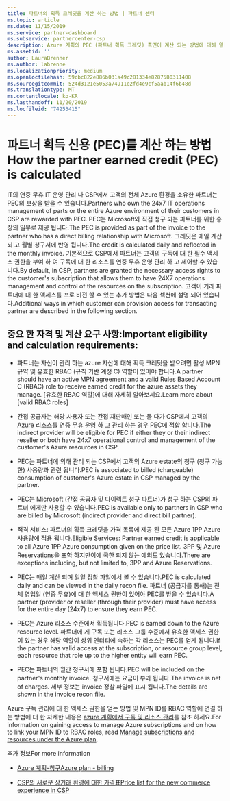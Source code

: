 ```yaml
---
title: 파트너의 획득 크레딧을 계산 하는 방법 | 파트너 센터
ms.topic: article
ms.date: 11/15/2019
ms.service: partner-dashboard
ms.subservice: partnercenter-csp
description: Azure 계획의 PEC (파트너 획득 크레딧) 측면이 계산 되는 방법에 대해 알아봅니다. 여기에는 파트너 및 간접 공급자에 대 한 자격 요구 사항이 포함 됩니다.
ms.assetid: ''
author: LauraBrenner
ms.author: labrenne
ms.localizationpriority: medium
ms.openlocfilehash: 59cbc822e886b031a49c281334e8287580311408
ms.sourcegitcommit: 524d3121e5053a74911e2fd4e9cf5aab14f6b48d
ms.translationtype: MT
ms.contentlocale: ko-KR
ms.lasthandoff: 11/20/2019
ms.locfileid: "74253415"
---
```

# <a name="how-the-partner-earned-credit-pec-is-calculated"></a><span data-ttu-id="09395-104">파트너 획득 신용 (PEC)를 계산 하는 방법</span><span class="sxs-lookup"><span data-stu-id="09395-104">How the partner earned credit (PEC) is calculated</span></span>


<span data-ttu-id="09395-105">IT의 연중 무휴 IT 운영 관리 나 CSP에서 고객의 전체 Azure 환경을 소유한 파트너는 PEC의 보상을 받을 수 있습니다.</span><span class="sxs-lookup"><span data-stu-id="09395-105">Partners who own the 24x7 IT operations management of parts or the entire Azure environment of their customers in CSP are rewarded with PEC.</span></span> <span data-ttu-id="09395-106">PEC는 Microsoft와 직접 청구 되는 파트너를 위한 송장의 일부로 제공 됩니다.</span><span class="sxs-lookup"><span data-stu-id="09395-106">The PEC is provided as part of the invoice to the partner who has a direct billing relationship with Microsoft.</span></span> <span data-ttu-id="09395-107">크레딧은 매일 계산 되 고 월별 청구서에 반영 됩니다.</span><span class="sxs-lookup"><span data-stu-id="09395-107">The credit is calculated daily and reflected in the monthly invoice.</span></span> <span data-ttu-id="09395-108">기본적으로 CSP에서 파트너는 고객의 구독에 대 한 필수 액세스 권한을 부여 하 여 구독에 대 한 리소스를 연중 무휴 운영 관리 하 고 제어할 수 있습니다.</span><span class="sxs-lookup"><span data-stu-id="09395-108">By default, in CSP, partners are granted the necessary access rights to the customer's subscription that allows them to have 24X7 operations management and control of the resources on the subscription.</span></span> <span data-ttu-id="09395-109">고객이 거래 파트너에 대 한 액세스를 프로 비전 할 수 있는 추가 방법은 다음 섹션에 설명 되어 있습니다.</span><span class="sxs-lookup"><span data-stu-id="09395-109">Additional ways in which customer can provision access for transacting partner are described in the following section.</span></span>   


## <a name="important-eligibility-and-calculation-requirements"></a><span data-ttu-id="09395-110">중요 한 자격 및 계산 요구 사항:</span><span class="sxs-lookup"><span data-stu-id="09395-110">Important eligibility and calculation requirements:</span></span>

- <span data-ttu-id="09395-111">파트너는 자신이 관리 하는 azure 자산에 대해 획득 크레딧을 받으려면 활성 MPN 규약 및 유효한 RBAC (규칙 기반 계정 C) 역할이 있어야 합니다.</span><span class="sxs-lookup"><span data-stu-id="09395-111">A partner should have an active MPN agreement and a valid Rules Based Account C (RBAC) role to receive earned credit for the azure assets they manage.</span></span> <span data-ttu-id="09395-112">[유효한 RBAC 역할]에 대해 자세히 알아보세요.</span><span class="sxs-lookup"><span data-stu-id="09395-112">Learn more about [valid RBAC roles]</span></span>

- <span data-ttu-id="09395-113">간접 공급자는 해당 사용자 또는 간접 재판매인 또는 둘 다가 CSP에서 고객의 Azure 리소스를 연중 무휴 운영 하 고 관리 하는 경우 PEC에 적합 합니다.</span><span class="sxs-lookup"><span data-stu-id="09395-113">The indirect provider will be eligible for PEC if either they or their indirect reseller or both have 24x7 operational control and management of the customer's Azure resources in CSP.</span></span>

- <span data-ttu-id="09395-114">PEC는 파트너에 의해 관리 되는 CSP에서 고객의 Azure estate의 청구 (청구 가능한) 사용량과 관련 됩니다.</span><span class="sxs-lookup"><span data-stu-id="09395-114">PEC is associated to billed (chargeable) consumption of customer's Azure estate in CSP managed by the partner.</span></span> 

- <span data-ttu-id="09395-115">PEC는 Microsoft (간접 공급자 및 다이렉트 청구 파트너)가 청구 하는 CSP의 파트너 에게만 사용할 수 있습니다.</span><span class="sxs-lookup"><span data-stu-id="09395-115">PEC is available only to partners in CSP who are billed by Microsoft (indirect provider and direct bill partner).</span></span>

- <span data-ttu-id="09395-116">적격 서비스: 파트너의 획득 크레딧을 가격 목록에 제공 된 모든 Azure 1PP Azure 사용량에 적용 됩니다.</span><span class="sxs-lookup"><span data-stu-id="09395-116">Eligible Services: Partner earned credit is applicable to all Azure 1PP Azure consumption given on the price list.</span></span> <span data-ttu-id="09395-117">3PP 및 Azure Reservations을 포함 하지만이에 국한 되지 않는 예외도 있습니다.</span><span class="sxs-lookup"><span data-stu-id="09395-117">There are exceptions including, but not limited to, 3PP and Azure Reservations.</span></span>

- <span data-ttu-id="09395-118">PEC는 매일 계산 되며 일일 정찰 파일에서 볼 수 있습니다.</span><span class="sxs-lookup"><span data-stu-id="09395-118">PEC is calculated daily and can be viewed in the daily recon file.</span></span> <span data-ttu-id="09395-119">파트너 (공급자를 통해)는 전체 영업일 (연중 무휴)에 대 한 액세스 권한이 있어야 PEC를 받을 수 있습니다.</span><span class="sxs-lookup"><span data-stu-id="09395-119">A partner (provider or reseller (through their provider) must have access for the entire day (24x7) to ensure they earn PEC.</span></span>

- <span data-ttu-id="09395-120">PEC는 Azure 리소스 수준에서 획득됩니다.</span><span class="sxs-lookup"><span data-stu-id="09395-120">PEC is earned down to the Azure resource level.</span></span> <span data-ttu-id="09395-121">파트너에 게 구독 또는 리소스 그룹 수준에서 유효한 액세스 권한이 있는 경우 해당 역할이 상위 엔터티에 속하는 각 리소스는 PEC를 얻게 됩니다.</span><span class="sxs-lookup"><span data-stu-id="09395-121">If the partner has valid access at the subscription, or resource group level, each resource that role up to the higher entity will earn PEC.</span></span> 

- <span data-ttu-id="09395-122">PEC는 파트너의 월간 청구서에 포함 됩니다.</span><span class="sxs-lookup"><span data-stu-id="09395-122">PEC will be included on the partner's monthly invoice.</span></span> <span data-ttu-id="09395-123">청구서에는 요금이 부과 됩니다.</span><span class="sxs-lookup"><span data-stu-id="09395-123">The invoice is net of charges.</span></span> <span data-ttu-id="09395-124">세부 정보는 invoice 정찰 파일에 표시 됩니다.</span><span class="sxs-lookup"><span data-stu-id="09395-124">The details are shown in the invoice recon file.</span></span>

<span data-ttu-id="09395-125">Azure 구독 관리에 대 한 액세스 권한을 얻는 방법 및 MPN ID를 RBAC 역할에 연결 하는 방법에 대 한 자세한 내용은 [azure 계획에서 구독 및 리소스 관리](azure-plan-manage.md)를 참조 하세요.</span><span class="sxs-lookup"><span data-stu-id="09395-125">For information on gaining access to manage Azure subscriptions and on how to link your MPN ID to RBAC roles, read [Manage subscriptions and resources under the Azure plan](azure-plan-manage.md).</span></span>

<span data-ttu-id="09395-126">추가 정보</span><span class="sxs-lookup"><span data-stu-id="09395-126">For more information</span></span>

- [<span data-ttu-id="09395-127">Azure 계획-청구</span><span class="sxs-lookup"><span data-stu-id="09395-127">Azure plan - billing</span></span>](azure-plan-billing.md)

- [<span data-ttu-id="09395-128">CSP의 새로운 상거래 환경에 대한 가격표</span><span class="sxs-lookup"><span data-stu-id="09395-128">Price list for the new commerce experience in CSP </span></span>](azure-plan-price-list.md)